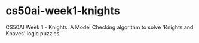 # cs50ai-week1-knights
CS50AI Week 1 - Knights: A Model Checking algorithm to solve 'Knights and Knaves' logic puzzles
